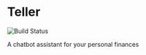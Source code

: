 # Teller
![Build Status](https://travis-ci.org/SamKirkiles/Teller.svg?branch=master)

A chatbot assistant for your personal finances
